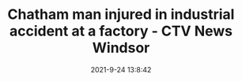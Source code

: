 ---
"title": "Chatham man injured in industrial accident at a factory - CTV News Windsor"
"date": "2021-9-24 13:8:42"
"feed_name": "GOOGLENEWSINDUSTRIAL"
"feed_website": "https://news.google.com/search?q=industrial%2Bincident&hl=en-US&gl=US&ceid=US:en"
"feed_rss": "https://news.google.com/rss/search?q=industrial%2Bincident&hl=en-US&gl=US&ceid=US:en"
"link": "https://windsor.ctvnews.ca/chatham-man-injured-in-industrial-accident-at-a-factory-1.5598884"
"file": "_posts/2021-1-1-8d07fb13810e9c981b17640dc603fd9a3ecec8a7.md"
"accident": "1"
"drilling": "0"
"dead": "0"
"injured": "1"
"where": "industrial site"
"place": "Chatham-Kent;Windsor, Ontario"
---